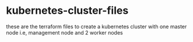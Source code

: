 # kubernetes-cluster-files
these are the terraform files to create a kubernetes cluster with one master node i.e, management node and 2 worker nodes 
